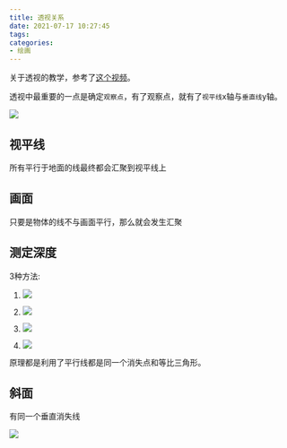 ```yaml
---
title: 透视关系
date: 2021-07-17 10:27:45
tags:
categories:
- 绘画
---
```


关于透视的教学，参考了[这个视频](https://www.bilibili.com/video/BV11t411m7Fk)。

透视中最重要的一点是确定`观察点`，有了观察点，就有了`视平线`x轴与`垂直线`y轴。

![](1.png)

## 视平线

所有平行于地面的线最终都会汇聚到视平线上 

## 画面

只要是物体的线不与画面平行，那么就会发生汇聚

## 测定深度

3种方法:

1. ![](2.png)

2. ![](3.png)

3. ![](4.png)

4. ![](5.png)

原理都是利用了平行线都是同一个消失点和等比三角形。

## 斜面

有同一个垂直消失线

![](6.png)
